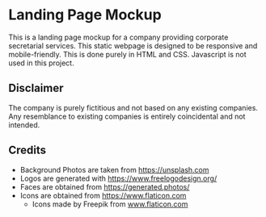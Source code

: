 # Landing Page Mockup

This is a landing page mockup for a company providing corporate secretarial services. This static webpage is designed to be responsive and mobile-friendly. This is done purely in HTML and CSS. Javascript is not used in this project.

## Disclaimer

The company is purely fictitious and not based on any existing companies. Any resemblance to existing companies is entirely coincidental and not intended.

## Credits

-   Background Photos are taken from https://unsplash.com
-   Logos are generated with https://www.freelogodesign.org/
-   Faces are obtained from https://generated.photos/
-   Icons are obtained from https://www.flaticon.com
    -   Icons made by Freepik from www.flaticon.com
